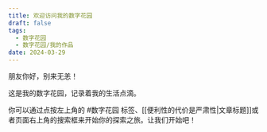 ```yaml
---
title: 欢迎访问我的数字花园
draft: false
tags:
  - 数字花园
  - 数字花园/我的作品
date: 2024-03-29
---
```


朋友你好，别来无恙！

这是我的数字花园，记录着我的生活点滴。

你可以通过点按左上角的 #数字花园 标签、[[便利性的代价是严肃性|文章标题]]或者页面右上角的搜索框来开始你的探索之旅。让我们开始吧！
